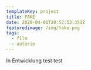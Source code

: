```yaml
---
templateKey: project
title: FAKE
date: 2020-04-01T20:52:53.351Z
featuredimage: /img/fake.png
tags:
  - film
  - autorin
---
```

In Entwicklung test test
